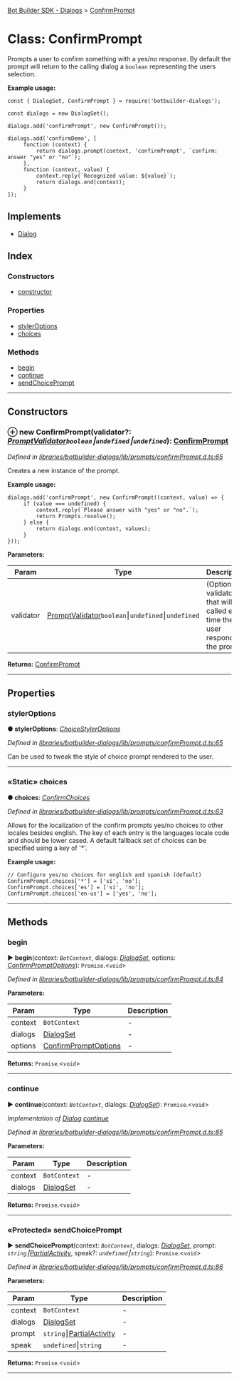[Bot Builder SDK - Dialogs](../README.md) > [ConfirmPrompt](../classes/botbuilder_dialogs.confirmprompt.md)



# Class: ConfirmPrompt


Prompts a user to confirm something with a yes/no response. By default the prompt will return to the calling dialog a `boolean` representing the users selection.

**Example usage:**

    const { DialogSet, ConfirmPrompt } = require('botbuilder-dialogs');

    const dialogs = new DialogSet();

    dialogs.add('confirmPrompt', new ConfirmPrompt());

    dialogs.add('confirmDemo', [
         function (context) {
             return dialogs.prompt(context, 'confirmPrompt', `confirm: answer "yes" or "no"`);
         },
         function (context, value) {
             context.reply(`Recognized value: ${value}`);
             return dialogs.end(context);
         }
    ]);

## Implements

* [Dialog](../interfaces/botbuilder_dialogs.dialog.md)

## Index

### Constructors

* [constructor](botbuilder_dialogs.confirmprompt.md#constructor)


### Properties

* [stylerOptions](botbuilder_dialogs.confirmprompt.md#styleroptions)
* [choices](botbuilder_dialogs.confirmprompt.md#choices)


### Methods

* [begin](botbuilder_dialogs.confirmprompt.md#begin)
* [continue](botbuilder_dialogs.confirmprompt.md#continue)
* [sendChoicePrompt](botbuilder_dialogs.confirmprompt.md#sendchoiceprompt)



---
## Constructors
<a id="constructor"></a>


### ⊕ **new ConfirmPrompt**(validator?: *[PromptValidator](../#promptvalidator)`boolean`⎮`undefined`⎮`undefined`*): [ConfirmPrompt](botbuilder_dialogs.confirmprompt.md)


*Defined in [libraries/botbuilder-dialogs/lib/prompts/confirmPrompt.d.ts:65](https://github.com/Microsoft/botbuilder-js/blob/4638a56/libraries/botbuilder-dialogs/lib/prompts/confirmPrompt.d.ts#L65)*



Creates a new instance of the prompt.

**Example usage:**

    dialogs.add('confirmPrompt', new ConfirmPrompt((context, value) => {
         if (value === undefined) {
             context.reply(`Please answer with "yes" or "no".`);
             return Prompts.resolve();
         } else {
             return dialogs.end(context, values);
         }
    }));


**Parameters:**

| Param | Type | Description |
| ------ | ------ | ------ |
| validator | [PromptValidator](../#promptvalidator)`boolean`⎮`undefined`⎮`undefined`   |  (Optional) validator that will be called each time the user responds to the prompt. |





**Returns:** [ConfirmPrompt](botbuilder_dialogs.confirmprompt.md)

---


## Properties
<a id="styleroptions"></a>

###  stylerOptions

**●  stylerOptions**:  *[ChoiceStylerOptions]()* 

*Defined in [libraries/botbuilder-dialogs/lib/prompts/confirmPrompt.d.ts:65](https://github.com/Microsoft/botbuilder-js/blob/4638a56/libraries/botbuilder-dialogs/lib/prompts/confirmPrompt.d.ts#L65)*



Can be used to tweak the style of choice prompt rendered to the user.




___

<a id="choices"></a>

### «Static» choices

**●  choices**:  *[ConfirmChoices](../interfaces/botbuilder_dialogs.confirmchoices.md)* 

*Defined in [libraries/botbuilder-dialogs/lib/prompts/confirmPrompt.d.ts:63](https://github.com/Microsoft/botbuilder-js/blob/4638a56/libraries/botbuilder-dialogs/lib/prompts/confirmPrompt.d.ts#L63)*



Allows for the localization of the confirm prompts yes/no choices to other locales besides english. The key of each entry is the languages locale code and should be lower cased. A default fallback set of choices can be specified using a key of '*'.

**Example usage:**

    // Configure yes/no choices for english and spanish (default)
    ConfirmPrompt.choices['*'] = ['sí', 'no'];
    ConfirmPrompt.choices['es'] = ['sí', 'no'];
    ConfirmPrompt.choices['en-us'] = ['yes', 'no'];




___


## Methods
<a id="begin"></a>

###  begin

► **begin**(context: *`BotContext`*, dialogs: *[DialogSet](botbuilder_dialogs.dialogset.md)*, options: *[ConfirmPromptOptions](../interfaces/botbuilder_dialogs.confirmpromptoptions.md)*): `Promise`.<`void`>



*Defined in [libraries/botbuilder-dialogs/lib/prompts/confirmPrompt.d.ts:84](https://github.com/Microsoft/botbuilder-js/blob/4638a56/libraries/botbuilder-dialogs/lib/prompts/confirmPrompt.d.ts#L84)*



**Parameters:**

| Param | Type | Description |
| ------ | ------ | ------ |
| context | `BotContext`   |  - |
| dialogs | [DialogSet](botbuilder_dialogs.dialogset.md)   |  - |
| options | [ConfirmPromptOptions](../interfaces/botbuilder_dialogs.confirmpromptoptions.md)   |  - |





**Returns:** `Promise`.<`void`>





___

<a id="continue"></a>

###  continue

► **continue**(context: *`BotContext`*, dialogs: *[DialogSet](botbuilder_dialogs.dialogset.md)*): `Promise`.<`void`>



*Implementation of [Dialog](../interfaces/botbuilder_dialogs.dialog.md).[continue](../interfaces/botbuilder_dialogs.dialog.md#continue)*

*Defined in [libraries/botbuilder-dialogs/lib/prompts/confirmPrompt.d.ts:85](https://github.com/Microsoft/botbuilder-js/blob/4638a56/libraries/botbuilder-dialogs/lib/prompts/confirmPrompt.d.ts#L85)*



**Parameters:**

| Param | Type | Description |
| ------ | ------ | ------ |
| context | `BotContext`   |  - |
| dialogs | [DialogSet](botbuilder_dialogs.dialogset.md)   |  - |





**Returns:** `Promise`.<`void`>





___

<a id="sendchoiceprompt"></a>

### «Protected» sendChoicePrompt

► **sendChoicePrompt**(context: *`BotContext`*, dialogs: *[DialogSet](botbuilder_dialogs.dialogset.md)*, prompt: *`string`⎮[Partial]()[Activity]()*, speak?: *`undefined`⎮`string`*): `Promise`.<`void`>



*Defined in [libraries/botbuilder-dialogs/lib/prompts/confirmPrompt.d.ts:86](https://github.com/Microsoft/botbuilder-js/blob/4638a56/libraries/botbuilder-dialogs/lib/prompts/confirmPrompt.d.ts#L86)*



**Parameters:**

| Param | Type | Description |
| ------ | ------ | ------ |
| context | `BotContext`   |  - |
| dialogs | [DialogSet](botbuilder_dialogs.dialogset.md)   |  - |
| prompt | `string`⎮[Partial]()[Activity]()   |  - |
| speak | `undefined`⎮`string`   |  - |





**Returns:** `Promise`.<`void`>





___


